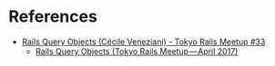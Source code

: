

# References

+ [Rails Query Objects (Cécile Veneziani) - Tokyo Rails Meetup #33](https://www.youtube.com/watch?v=X4MGA6Xdt9Y)
  + [Rails Query Objects (Tokyo Rails Meetup — April 2017)](https://sourcediving.com/rails-query-objects-tokyo-rails-meetup-april-2017-d06933b6990b)